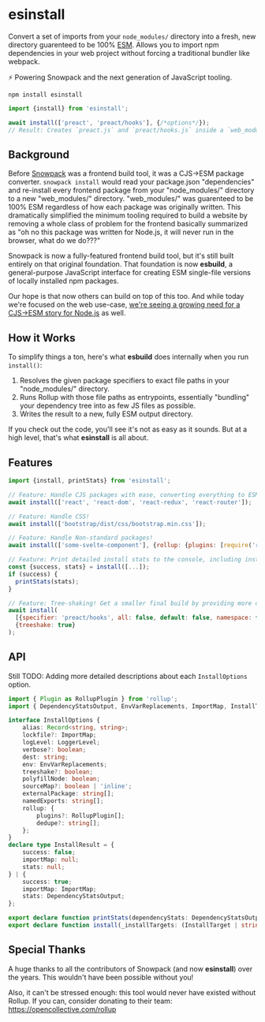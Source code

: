 # esinstall

Convert a set of imports from your `node_modules/` directory into a fresh, new directory guarenteed to be 100% [ESM](https://developer.mozilla.org/en-US/docs/Web/JavaScript/Reference/Statements/import). Allows you to import npm dependencies in your web project without forcing a traditional bundler like webpack.

 ⚡️ Powering Snowpack and the next generation of JavaScript tooling.

```
npm install esinstall
```

```js
import {install} from 'esinstall';

await install(['preact', 'preact/hooks'], {/*options*/}); 
// Result: Creates `preact.js` and `preact/hooks.js` inside a `web_modules/` directory in your current directory.
```

## Background

Before [Snowpack](https://snowpack.dev/) was a frontend build tool, it was a CJS->ESM package converter.  `snowpack install` would read your package.json "dependencies" and re-install every frontend package from your "node_modules/" directory to a new "web_modules/" directory. "web_modules/" was guarenteed to be 100% ESM regardless of how each package was originally written. This dramatically simplified the minimum tooling required to build a website by removing a whole class of problem for the frontend basically summarized as "oh no this package was written for Node.js, it will never run in the browser, what do we do???"

Snowpack is now a fully-featured frontend build tool, but it's still built entirely on that original foundation. That foundation is now **esbuild**, a general-purpose JavaScript interface for creating ESM single-file versions of locally installed npm packages.

Our hope is that now others can build on top of this too. And while today we're focused on the web use-case, [we're seeing a growing need for a CJS->ESM story for Node.js](https://changelog.com/jsparty/137) as well.

## How it Works

To simplify things a ton, here's what **esbuild** does internally when you run `install()`:

1. Resolves the given package specifiers to exact file paths in your "node_modules/" directory.
2. Runs Rollup with those file paths as entrypoints, essentially "bundling" your dependency tree into as few JS files as possible.
3. Writes the result to a new, fully ESM output directory.

If you check out the code, you'll see it's not as easy as it sounds. But at a high level, that's what **esinstall** is all about.
## Features

```js
import {install, printStats} from 'esinstall';

// Feature: Handle CJS packages with ease, converting everything to ESM!
await install(['react', 'react-dom', 'react-redux', 'react-router']); 

// Feature: Handle CSS!
await install(['bootstrap/dist/css/bootstrap.min.css']); 

// Feature: Handle Non-standard packages!
await install(['some-svelte-component'], {rollup: {plugins: [require('rollup-plugin-svelte')()]}}); 

// Feature: Print detailed install stats to the console, including installed file sizes.
const {success, stats} = install([...]);
if (success) {
  printStats(stats);
}

// Feature: Tree-shaking! Get a smaller final build by providing more detailed install targets.
await install(
  [{specifier: 'preact/hooks', all: false, default: false, namespace: false, named: ['useState', 'useEffect']}], 
  {treeshake: true}
); 
```

## API

Still TODO: Adding more detailed descriptions about each `InstallOptions` option. 

```ts
import { Plugin as RollupPlugin } from 'rollup';
import { DependencyStatsOutput, EnvVarReplacements, ImportMap, InstallTarget, LoggerLevel } from './types';

interface InstallOptions {
    alias: Record<string, string>;
    lockfile?: ImportMap;
    logLevel: LoggerLevel;
    verbose?: boolean;
    dest: string;
    env: EnvVarReplacements;
    treeshake?: boolean;
    polyfillNode: boolean;
    sourceMap?: boolean | 'inline';
    externalPackage: string[];
    namedExports: string[];
    rollup: {
        plugins?: RollupPlugin[];
        dedupe?: string[];
    };
}
declare type InstallResult = {
    success: false;
    importMap: null;
    stats: null;
} | {
    success: true;
    importMap: ImportMap;
    stats: DependencyStatsOutput;
};

export declare function printStats(dependencyStats: DependencyStatsOutput): string;
export declare function install(_installTargets: (InstallTarget | string)[], _options?: Partial<InstallOptions>): Promise<InstallResult>;
```


## Special Thanks 

A huge thanks to all the contributors of Snowpack (and now **esinstall**) over the years. This wouldn't have been possible without you!

Also, it can't be stressed enough: this tool would never have existed without Rollup. If you can, consider donating to their team: https://opencollective.com/rollup
